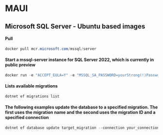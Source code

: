 # MAUI
<!--
## Android

![Android](img/Captura%20de%20tela%202022-11-06%20025258.png)

## Windows

![Windows](img/Captura%20de%20tela%202022-11-06%20031055.png)-->

## Microsoft SQL Server - Ubuntu based images

#### Pull

```powershell
docker pull mcr.microsoft.com/mssql/server
```

#### Start a mssql-server instance for SQL Server 2022, which is currently in public preview

```powershell
docker run -e "ACCEPT_EULA=Y" -e "MSSQL_SA_PASSWORD=yourStrong(!)Password" -p 1433:1433 -d mcr.microsoft.com/mssql/server:2022-latest
```

#### Lists available migrations

```powershell
dotnet ef migrations list
```

#### The following examples update the database to a specified migration. The first uses the migration name and the second uses the migration ID and a specified connection

```powershell
dotnet ef database update target_migration --connection your_connection_string
```
